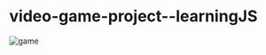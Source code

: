 # video-game-project--learningJS
![game](https://user-images.githubusercontent.com/111724137/218033572-8d36b678-0737-4bbc-9f34-f870f0415581.JPG)
